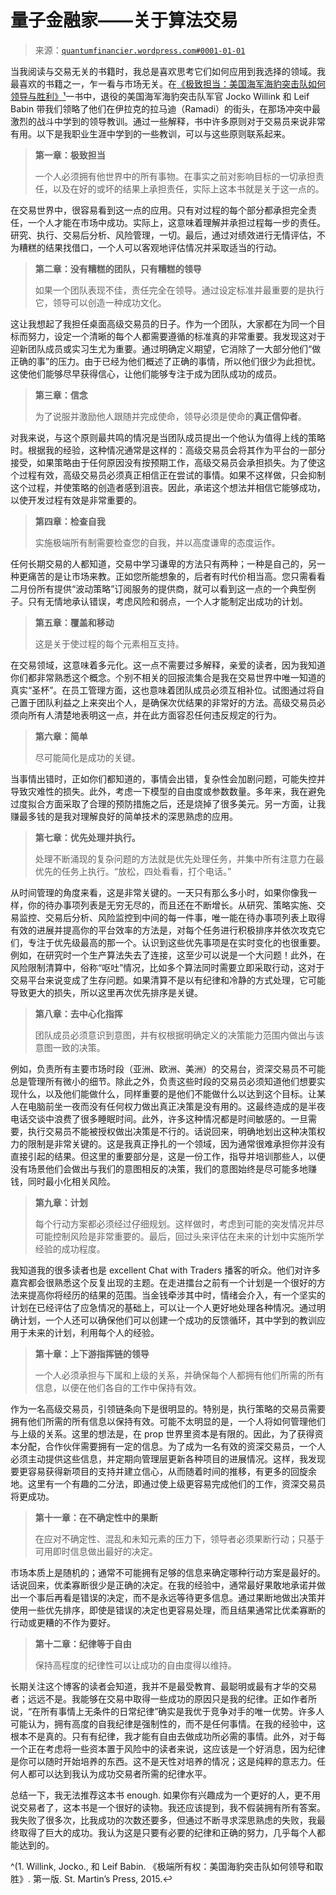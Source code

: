 <!--yml

分类：未分类

日期：2024-05-18 14:05:47

-->

# 量子金融家——关于算法交易

> 来源：[`quantumfinancier.wordpress.com#0001-01-01`](https://quantumfinancier.wordpress.com#0001-01-01)

当我阅读与交易无关的书籍时，我总是喜欢思考它们如何应用到我选择的领域。我最喜欢的书籍之一，乍一看与市场无关。在[《极致担当：美国海军海豹突击队如何领导与胜利》¹](https://www.amazon.com/Extreme-Ownership-U-S-Navy-SEALs-ebook/dp/B0739PYQSS/ref=dp_kinw_strp_1)一书中，退役的美国海军海豹突击队军官 Jocko Willink 和 Leif Babin 带我们领略了他们在伊拉克的拉马迪（Ramadi）的街头，在那场冲突中最激烈的战斗中学到的领导教训。通过一些解释，书中许多原则对于交易员来说非常有用。以下是我职业生涯中学到的一些教训，可以与这些原则联系起来。

> **第一章：极致担当**
> 
> 一个人必须拥有他世界中的所有事物。在事实之前对影响目标的一切承担责任，以及在好的或坏的结果上承担责任，实际上这本书就是关于这一点的。

在交易世界中，很容易看到这一点的应用。只有对过程的每个部分都承担完全责任，一个人才能在市场中成功。实际上，这意味着理解并承担过程每一步的责任。研究、执行、交易后分析、风险管理，一切。最后，通过对绩效进行无情评估，不为糟糕的结果找借口，一个人可以客观地评估情况并采取适当的行动。

> **第二章：没有糟糕的团队，只有糟糕的领导**
> 
> 如果一个团队表现不佳，责任完全在领导。通过设定标准并最重要的是执行它，领导可以创造一种成功文化。

这让我想起了我担任桌面高级交易员的日子。作为一个团队，大家都在为同一个目标而努力，设定一个清晰的每个人都需要遵循的标准真的非常重要。我发现这对于迎新团队成员或实习生尤为重要。通过明确定义期望，它消除了一大部分他们“做正确的事”的压力。由于已经为他们概述了正确的事情，所以他们很少为此担忧。这使他们能够尽早获得信心，让他们能够专注于成为团队成功的成员。

> **第三章：信念**
> 
> 为了说服并激励他人跟随并完成使命，领导必须是使命的**真正信仰者**。

对我来说，与这个原则最共鸣的情况是当团队成员提出一个他认为值得上线的策略时。根据我的经验，这种情况通常是这样的：高级交易员会将其作为平台的一部分接受，如果策略由于任何原因没有按预期工作，高级交易员会承担损失。为了使这个过程有效，高级交易员必须真正相信正在尝试的事情。如果不这样做，只会抑制这个过程，并使策略的创造者感到沮丧。因此，承诺这个想法并相信它能够成功，以使开发过程有效是非常重要的。

> **第四章：检查自我**
> 
> 实施极端所有制需要检查您的自我，并以高度谦卑的态度运作。

任何长期交易的人都知道，交易中学习谦卑的方法只有两种；一种是自己的，另一种更痛苦的是让市场来教。正如您所能想象的，后者有时代价相当高。您只需看看二月份所有提供“波动策略”订阅服务的提供商，就可以看到这一点的一个典型例子。只有无情地承认错误，考虑风险和弱点，一个人才能制定出成功的计划。

> **第五章：覆盖和移动**
> 
> 这是关于使过程的每个元素相互支持。

在交易领域，这意味着多元化。这一点不需要过多解释，亲爱的读者，因为我知道你们都非常熟悉这个概念。个别不相关的回报流集合是我在交易世界中唯一知道的真实“圣杯”。在员工管理方面，这也意味着团队成员必须互相补位。试图通过将自己置于团队利益之上来突出个人，是确保次优结果的非常好的方法。高级交易员必须向所有人清楚地表明这一点，并在此方面容忍任何违反规定的行为。

> **第六章：简单**
> 
> 尽可能简化是成功的关键。

当事情出错时，正如你们都知道的，事情会出错，复杂性会加剧问题，可能失控并导致灾难性的损失。此外，考虑一下模型的自由度或参数数量。多年来，我在避免过度拟合方面采取了合理的预防措施之后，还是烧掉了很多美元。另一方面，让我赚最多钱的是我对理解良好的简单技术的深思熟虑的应用。

> **第七章：优先处理并执行。**
> 
> 处理不断涌现的复杂问题的方法就是优先处理任务，并集中所有注意力在最优先的任务上执行。“放松，四处看看，打个电话。”

从时间管理的角度来看，这是非常关键的。一天只有那么多小时，如果你像我一样，你的待办事项列表是无穷无尽的，而且还在不断增长。从研究、策略实施、交易监控、交易后分析、风险监控到中间的每一件事，唯一能在待办事项列表上取得有效的进展并提高你的平台效率的方法是，对每个任务进行积极排序并依次攻克它们，专注于优先级最高的那一个。认识到这些优先事项是在实时变化的也很重要。例如，在研究时一个生产算法失去了连接，这至少可以说是一个大问题！此外，在风险限制清算中，俗称“呕吐”情况，比如多个算法同时需要立即采取行动，这对于交易平台来说变成了生存问题。如果清算不是以有纪律和冷静的方式处理，它可能导致更大的损失，所以这里再次优先排序是关键。

> **第八章：去中心化指挥**
> 
> 团队成员必须意识到意图，并有权根据明确定义的决策能力范围内做出与该意图一致的决策。

例如，负责所有主要市场时段（亚洲、欧洲、美洲）的交易台，资深交易员不可能总是管理所有微小的细节。除此之外，负责这些时段的交易员必须知道他们想要实现什么，以及他们能做什么，同样重要的是他们不能做什么以达到这个目标。让某人在电脑前坐一夜而没有任何权力做出真正决策是没有用的。这最终造成的是半夜电话交谈中浪费了很多睡眠时间。此外，许多这种情况都是时间敏感的。一旦需要，执行交易员不能被授权做出决策是不行的。话说回来，明确地划出这种决策权力的限制是非常关键的。这是我真正挣扎的一个领域，因为通常很难承担你并没有直接引起的结果。但这里的重要部分是，这是一份工作，指导并培训那些人，以便没有场景他们会做出与我们的意图相反的决策，我们的意图始终是尽可能多地赚钱，同时最小化相关风险。

> **第九章：计划**
> 
> 每个行动方案都必须经过仔细规划。这样做时，考虑到可能的突发情况并尽可能控制风险是非常重要的。最后，回过头来评估在未来的计划中实施所学经验的成功程度。

我知道我的很多读者也是 excellent Chat with Traders 播客的听众。他们对许多嘉宾都会很熟悉这个反复出现的主题。在走进擂台之前有一个计划是一个很好的方法来提高你将经历的结果的范围。当金钱牵涉其中时，情绪会介入，有一个坚实的计划在已经评估了应急情况的基础上，可以让一个人更好地处理各种情况。通过明确计划，一个人还可以确保他们可以创建一个成功的反馈循环，其中学到的教训应用于未来的计划，利用每个人的经验。

> **第十章：上下游指挥链的领导**
> 
> 一个人必须承担与下属和上级的关系，并确保每个人都拥有他们所需的所有信息，以便在他们各自的工作中保持有效。

作为一名高级交易员，引领链条向下是很明显的。特别是，执行策略的交易员需要拥有他们所需的所有信息以保持有效。可能不太明显的是，一个人将如何管理他们与上级的关系。这里的想法是，在 prop 世界里资本是有限的。因此，为了获得资本分配，合作伙伴需要拥有一定的信息。为了成为一名有效的资深交易员，一个人必须主动提供这些信息，并定期向管理层更新各种项目的进展情况。这样，我发现要更容易获得新项目的支持并建立信心，从而随着时间的推移，有更多的回旋余地。这里有一个有趣的二分法，即通过使上级更容易完成他们的工作，资深交易员将更成功。

> **第十一章：在不确定性中的果断**
> 
> 在应对不确定性、混乱和未知元素的压力下，领导者必须果断行动；只基于可用即时信息做出最好的决定。

市场本质上是随机的；通常不可能拥有足够的信息来确定哪种行动方案是最好的。话说回来，优柔寡断很少是正确的决定。在我的经验中，通常最好果敢地承诺并做出一个事后再看是错误的决定，而不是永远等待更多信息。通过果断地做出决策并使用一些优先排序，即使是错误的决定也更容易处理，而且结果通常比优柔寡断的行动或更糟的不作为要好。

> **第十二章：纪律等于自由**
> 
> 保持高程度的纪律性可以让成功的自由度得以维持。

长期关注这个博客的读者会知道，我并不是最受教育、最聪明或最有才华的交易者；远远不是。我能够在交易中取得一些成功的原因只是我的纪律。正如作者所说，“在所有事情上无条件的日常纪律”确实是我优于竞争对手的唯一优势。许多人可能认为，拥有高度的自我纪律是强制性的，而不是任何事情。在我的经验中，这根本不是真的。只有有纪律，我才能有自由去做成功所必需的事情。此外，对于每一个正在考虑将一些资本置于风险中的读者来说，这应该是一个好消息，因为纪律是你可以随时开始培养的东西。这不是天性对培养的情况；这是纯粹的意志力。任何人都可以达到我认为成功交易者所需的纪律水平。

总结一下，我无法推荐这本书 enough. 如果你有兴趣成为一个更好的人，更不用说交易者了，这本书是一个很好的读物。我还应该提到，我不假装拥有所有答案。我失败了很多次，比我成功的次数还要多，但通过不断寻求深思熟虑的失败，我最终取得了巨大的成功。我认为这是只要有必要的纪律和正确的努力，几乎每个人都能达到的。

^(1\. Willink, Jocko., 和 Leif Babin. 《极端所有权：美国海豹突击队如何领导和取胜》. 第一版. St. Martin’s Press, 2015.↩
